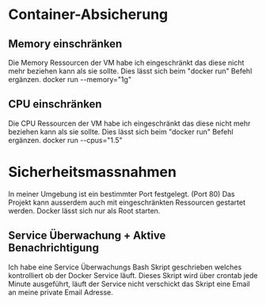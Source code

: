 # Container-Absicherung
## Memory einschränken
Die Memory Ressourcen der VM habe ich eingeschränkt das diese nicht mehr beziehen kann als sie sollte. Dies lässt sich beim "docker run" Befehl ergänzen.
docker run --memory="1g"
## CPU einschränken
Die CPU Ressourcen der VM habe ich eingeschränkt das diese nicht mehr beziehen kann als sie sollte. Dies lässt sich beim "docker run" Befehl ergänzen.
docker run --cpus="1.5"
# Sicherheitsmassnahmen
In meiner Umgebung ist ein bestimmter Port festgelegt. (Port 80) Das Projekt kann ausserdem auch mit eingeschränkten Ressourcen gestartet werden. Docker lässt sich nur als Root starten.

## Service Überwachung + Aktive Benachrichtigung

Ich habe eine Service Überwachungs Bash Skript geschrieben welches kontrolliert ob der Docker Service läuft. Dieses Skript wird über crontab jede Minute ausgeführt, läuft der Service nicht verschickt das Skript eine Email an meine private Email Adresse. 

<!--stackedit_data:
eyJoaXN0b3J5IjpbMTk5MTQwMzYzMSwtMTc3MDA5MTE4NCwtNz
UyOTA0NDc2XX0=
-->